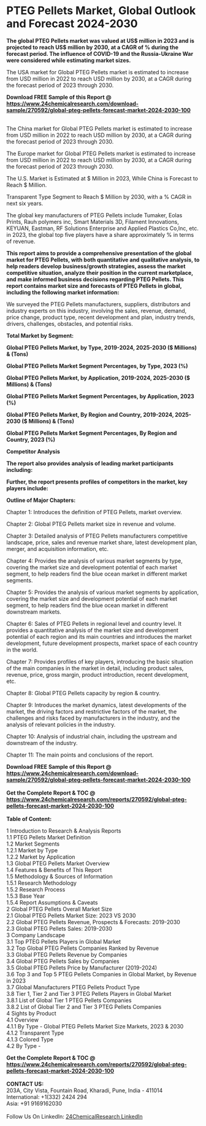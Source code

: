 <h1>PTEG Pellets Market, Global Outlook and Forecast 2024-2030</h1><p><strong>The global PTEG Pellets market was valued at US$ million in 2023 and is projected to reach US$ million by 2030, at a CAGR of % during the forecast period. The influence of COVID-19 and the Russia-Ukraine War were considered while estimating market sizes.</strong></p><p>
</p><p>The USA market for Global PTEG Pellets market is estimated to increase from USD million in 2022 to reach USD million by 2030, at a CAGR during the forecast period of 2023 through 2030.</p><div><b>Download FREE Sample of this Report @ 
            <a href="https://www.24chemicalresearch.com/download-sample/270592/global-pteg-pellets-forecast-market-2024-2030-100">
            https://www.24chemicalresearch.com/download-sample/270592/global-pteg-pellets-forecast-market-2024-2030-100</a></b></div><br><p>
</p><p>The China market for Global PTEG Pellets market is estimated to increase from USD million in 2022 to reach USD million by 2030, at a CAGR during the forecast period of 2023 through 2030.</p><p>
</p><p>The Europe market for Global PTEG Pellets market is estimated to increase from USD million in 2022 to reach USD million by 2030, at a CAGR during the forecast period of 2023 through 2030.</p><p>
</p><p>The U.S. Market is Estimated at $ Million in 2023, While China is Forecast to Reach $ Million.</p><p>
Transparent Type Segment to Reach $ Million by 2030, with a % CAGR in next six years.</p><p>
The global key manufacturers of PTEG Pellets include Tumaker, Eolas Prints, Rauh polymers inc, Smart Materials 3D, Filament Innovations, KEYUAN, Eastman, RF Solutions Enterprise and Applied Plastics Co,Inc, etc. in 2023, the global top five players have a share approximately % in terms of revenue.</p><p>
<strong>This report aims to provide a comprehensive presentation of the global market for PTEG Pellets, with both quantitative and qualitative analysis, to help readers develop business/growth strategies, assess the market competitive situation, analyze their position in the current marketplace, and make informed business decisions regarding PTEG Pellets. This report contains market size and forecasts of PTEG Pellets in global, including the following market information:</strong></p><p>
</p><p>
</p><p>We surveyed the PTEG Pellets manufacturers, suppliers, distributors and industry experts on this industry, involving the sales, revenue, demand, price change, product type, recent development and plan, industry trends, drivers, challenges, obstacles, and potential risks.</p><p>
<strong>Total Market by Segment:</strong></p><p>
<strong>Global PTEG Pellets Market, by Type, 2019-2024, 2025-2030 ($ Millions) &amp; (Tons)</strong></p><p>
<strong>Global PTEG Pellets Market Segment Percentages, by Type, 2023 (%)</strong></p><p>
</p><p>
<strong>Global PTEG Pellets Market, by Application, 2019-2024, 2025-2030 ($ Millions) &amp; (Tons)</strong></p><p>
<strong>Global PTEG Pellets Market Segment Percentages, by Application, 2023 (%)</strong></p><p>
</p><p>
<strong>Global PTEG Pellets Market, By Region and Country, 2019-2024, 2025-2030 ($ Millions) &amp; (Tons)</strong></p><p>
<strong>Global PTEG Pellets Market Segment Percentages, By Region and Country, 2023 (%)</strong></p><p>
</p><p>
<strong>Competitor Analysis</strong></p><p>
<strong>The report also provides analysis of leading market participants including:</strong></p><p>
</p><p>
<strong>Further, the report presents profiles of competitors in the market, key players include:</strong></p><p>
</p><p>
<strong>Outline of Major Chapters:</strong></p><p>
</p><p>Chapter 1: Introduces the definition of PTEG Pellets, market overview.</p><p>
Chapter 2: Global PTEG Pellets market size in revenue and volume.</p><p>
Chapter 3: Detailed analysis of PTEG Pellets manufacturers competitive landscape, price, sales and revenue market share, latest development plan, merger, and acquisition information, etc.</p><p>
Chapter 4: Provides the analysis of various market segments by type, covering the market size and development potential of each market segment, to help readers find the blue ocean market in different market segments.</p><p>
Chapter 5: Provides the analysis of various market segments by application, covering the market size and development potential of each market segment, to help readers find the blue ocean market in different downstream markets.</p><p>
Chapter 6: Sales of PTEG Pellets in regional level and country level. It provides a quantitative analysis of the market size and development potential of each region and its main countries and introduces the market development, future development prospects, market space of each country in the world.</p><p>
Chapter 7: Provides profiles of key players, introducing the basic situation of the main companies in the market in detail, including product sales, revenue, price, gross margin, product introduction, recent development, etc.</p><p>
Chapter 8: Global PTEG Pellets capacity by region &amp; country.</p><p>
Chapter 9: Introduces the market dynamics, latest developments of the market, the driving factors and restrictive factors of the market, the challenges and risks faced by manufacturers in the industry, and the analysis of relevant policies in the industry.</p><p>
Chapter 10: Analysis of industrial chain, including the upstream and downstream of the industry.</p><p>
Chapter 11: The main points and conclusions of the report.</p><div><b>Download FREE Sample of this Report @ 
            <a href="https://www.24chemicalresearch.com/download-sample/270592/global-pteg-pellets-forecast-market-2024-2030-100">
            https://www.24chemicalresearch.com/download-sample/270592/global-pteg-pellets-forecast-market-2024-2030-100</a></b></div><br><div><b>Get the Complete Report & TOC @ 
            <a href="https://www.24chemicalresearch.com/reports/270592/global-pteg-pellets-forecast-market-2024-2030-100">
            https://www.24chemicalresearch.com/reports/270592/global-pteg-pellets-forecast-market-2024-2030-100</a></b></div><br>
            <b>Table of Content:</b><p>1 Introduction to Research & Analysis Reports<br />
    1.1 PTEG Pellets Market Definition<br />
    1.2 Market Segments<br />
        1.2.1 Market by Type<br />
        1.2.2 Market by Application<br />
    1.3 Global PTEG Pellets Market Overview<br />
    1.4 Features & Benefits of This Report<br />
    1.5 Methodology & Sources of Information<br />
        1.5.1 Research Methodology<br />
        1.5.2 Research Process<br />
        1.5.3 Base Year<br />
        1.5.4 Report Assumptions & Caveats<br />
2 Global PTEG Pellets Overall Market Size<br />
    2.1 Global PTEG Pellets Market Size: 2023 VS 2030<br />
    2.2 Global PTEG Pellets Revenue, Prospects & Forecasts: 2019-2030<br />
    2.3 Global PTEG Pellets Sales: 2019-2030<br />
3 Company Landscape<br />
    3.1 Top PTEG Pellets Players in Global Market<br />
    3.2 Top Global PTEG Pellets Companies Ranked by Revenue<br />
    3.3 Global PTEG Pellets Revenue by Companies<br />
    3.4 Global PTEG Pellets Sales by Companies<br />
    3.5 Global PTEG Pellets Price by Manufacturer (2019-2024)<br />
    3.6 Top 3 and Top 5 PTEG Pellets Companies in Global Market, by Revenue in 2023<br />
    3.7 Global Manufacturers PTEG Pellets Product Type<br />
    3.8 Tier 1, Tier 2 and Tier 3 PTEG Pellets Players in Global Market<br />
        3.8.1 List of Global Tier 1 PTEG Pellets Companies<br />
        3.8.2 List of Global Tier 2 and Tier 3 PTEG Pellets Companies<br />
4 Sights by Product<br />
    4.1 Overview<br />
        4.1.1 By Type - Global PTEG Pellets Market Size Markets, 2023 & 2030<br />
        4.1.2 Transparent Type<br />
        4.1.3 Colored Type<br />
    4.2 By Type - </p><div><b>Get the Complete Report & TOC @ 
            <a href="https://www.24chemicalresearch.com/reports/270592/global-pteg-pellets-forecast-market-2024-2030-100">
            https://www.24chemicalresearch.com/reports/270592/global-pteg-pellets-forecast-market-2024-2030-100</a></b></div><br><b>CONTACT US:</b><br>
            203A, City Vista, Fountain Road, Kharadi, Pune, India - 411014<br>
            International: +1(332) 2424 294<br>
            Asia: +91 9169162030 <br><br>
            Follow Us On LinkedIn: <a href="https://www.linkedin.com/company/24chemicalresearch/">24ChemicalResearch LinkedIn</a>